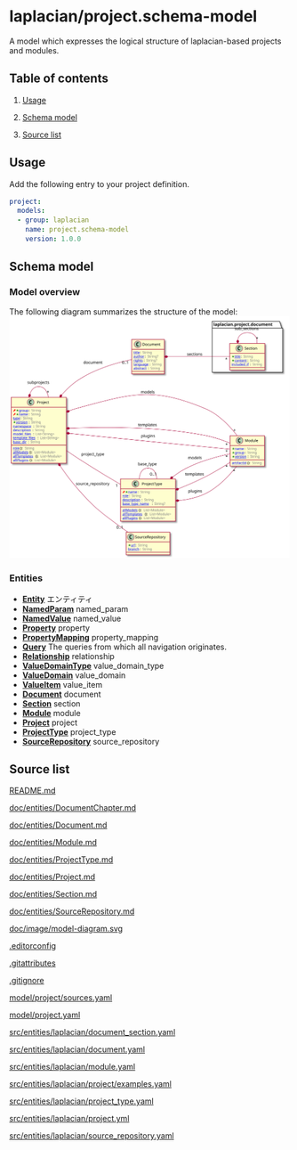 <!-- @head-content@ -->
# laplacian/project.schema-model

A model which expresses the logical structure of laplacian-based projects and modules.

<!-- @head-content@ -->

<!-- @toc@ -->
## Table of contents
1. [Usage](#usage)

1. [Schema model](#schema-model)

1. [Source list](#source-list)



<!-- @toc@ -->

<!-- @main-content@ -->
## Usage

Add the following entry to your project definition.
```yaml
project:
  models:
  - group: laplacian
    name: project.schema-model
    version: 1.0.0
```



## Schema model


### Model overview

The following diagram summarizes the structure of the model:
![](./doc/image/model-diagram.svg)


### Entities

- [**Entity**](<./doc/entities/Entity.md>)
  エンティティ
- [**NamedParam**](<./doc/entities/NamedParam.md>)
  named_param
- [**NamedValue**](<./doc/entities/NamedValue.md>)
  named_value
- [**Property**](<./doc/entities/Property.md>)
  property
- [**PropertyMapping**](<./doc/entities/PropertyMapping.md>)
  property_mapping
- [**Query**](<./doc/entities/Query.md>)
  The queries from which all navigation originates.
- [**Relationship**](<./doc/entities/Relationship.md>)
  relationship
- [**ValueDomainType**](<./doc/entities/ValueDomainType.md>)
  value_domain_type
- [**ValueDomain**](<./doc/entities/ValueDomain.md>)
  value_domain
- [**ValueItem**](<./doc/entities/ValueItem.md>)
  value_item
- [**Document**](<./doc/entities/Document.md>)
  document
- [**Section**](<./doc/entities/Section.md>)
  section
- [**Module**](<./doc/entities/Module.md>)
  module
- [**Project**](<./doc/entities/Project.md>)
  project
- [**ProjectType**](<./doc/entities/ProjectType.md>)
  project_type
- [**SourceRepository**](<./doc/entities/SourceRepository.md>)
  source_repository




## Source list


[README.md](<./README.md>)

[doc/entities/DocumentChapter.md](<./doc/entities/DocumentChapter.md>)

[doc/entities/Document.md](<./doc/entities/Document.md>)

[doc/entities/Module.md](<./doc/entities/Module.md>)

[doc/entities/ProjectType.md](<./doc/entities/ProjectType.md>)

[doc/entities/Project.md](<./doc/entities/Project.md>)

[doc/entities/Section.md](<./doc/entities/Section.md>)

[doc/entities/SourceRepository.md](<./doc/entities/SourceRepository.md>)

[doc/image/model-diagram.svg](<./doc/image/model-diagram.svg>)

[.editorconfig](<./.editorconfig>)

[.gitattributes](<./.gitattributes>)

[.gitignore](<./.gitignore>)

[model/project/sources.yaml](<./model/project/sources.yaml>)

[model/project.yaml](<./model/project.yaml>)

[src/entities/laplacian/document_section.yaml](<./src/entities/laplacian/document_section.yaml>)

[src/entities/laplacian/document.yaml](<./src/entities/laplacian/document.yaml>)

[src/entities/laplacian/module.yaml](<./src/entities/laplacian/module.yaml>)

[src/entities/laplacian/project/examples.yaml](<./src/entities/laplacian/project/examples.yaml>)

[src/entities/laplacian/project_type.yaml](<./src/entities/laplacian/project_type.yaml>)

[src/entities/laplacian/project.yml](<./src/entities/laplacian/project.yml>)

[src/entities/laplacian/source_repository.yaml](<./src/entities/laplacian/source_repository.yaml>)





<!-- @main-content@ -->